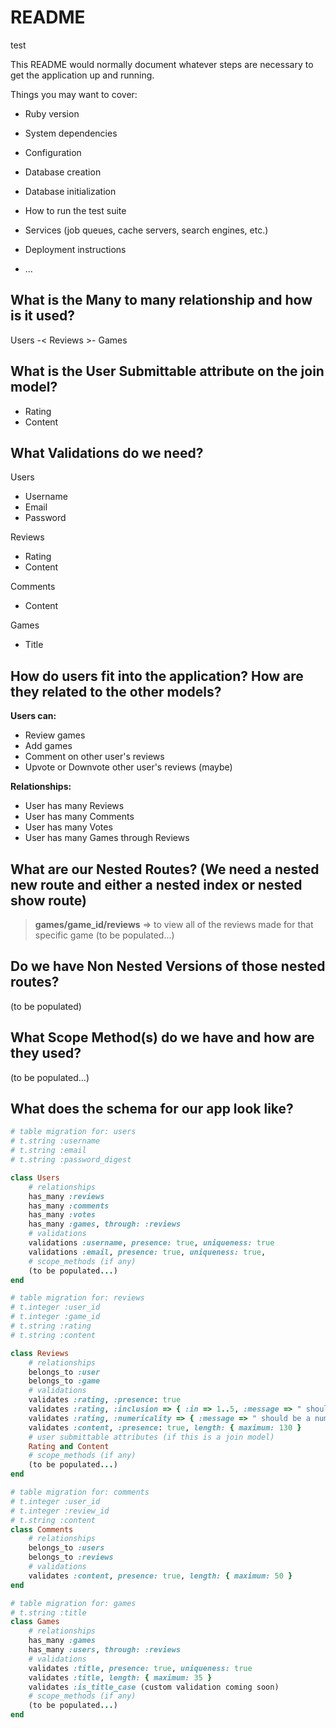 # README

test

This README would normally document whatever steps are necessary to get the
application up and running.

Things you may want to cover:

* Ruby version

* System dependencies

* Configuration

* Database creation

* Database initialization

* How to run the test suite

* Services (job queues, cache servers, search engines, etc.)

* Deployment instructions

* ...



## What is the Many to many relationship and how is it used?

 Users -< Reviews >- Games

## What is the User Submittable attribute on the join model?

 - Rating
 - Content

## What Validations do we need?

  Users 
 - Username
 - Email
 - Password
 
 Reviews 
 - Rating
 - Content
 
 Comments
 
 - Content

 Games 
 - Title


## How do users fit into the application? How are they related to the other models?
**Users can:**
 - Review games
 - Add games
 - Comment on other user's reviews
 - Upvote or Downvote other user's reviews (maybe)
 
 **Relationships:**
 - User has many Reviews
 - User has many Comments
 - User has many Votes
 - User has many Games through Reviews

## What are our Nested Routes? (We need a nested new route and either a nested index or nested show route)

> **games/game_id/reviews**  => to view all of the reviews made for that specific game
(to be populated...)

## Do we have Non Nested Versions of those nested routes?
(to be populated)

## What Scope Method(s) do we have and how are they used?
(to be populated...)
## What does the schema for our app look like?

```rb
# table migration for: users 
# t.string :username
# t.string :email
# t.string :password_digest

class Users 
	# relationships
	has_many :reviews
	has_many :comments
	has_many :votes
	has_many :games, through: :reviews
	# validations 
	validations :username, presence: true, uniqueness: true
	validations :email, presence: true, uniqueness: true, 
	# scope_methods (if any)
	(to be populated...)
end
```
```rb
# table migration for: reviews 
# t.integer :user_id
# t.integer :game_id
# t.string :rating
# t.string :content

class Reviews 
	# relationships
	belongs_to :user
	belongs_to :game
	# validations 
	validates :rating, :presence: true
	validates :rating, :inclusion => { :in => 1..5, :message => " should be between 1 to 5" }
	validates :rating, :numericality => { :message => " should be a number" }
	validates :content, :presence: true, length: { maximum: 130 }
	# user submittable attributes (if this is a join model)
	Rating and Content
	# scope_methods (if any)
	(to be populated...)
end
```
```rb
# table migration for: comments 
# t.integer :user_id
# t.integer :review_id
# t.string :content
class Comments 
	# relationships
	belongs_to :users
	belongs_to :reviews
	# validations 
	validates :content, presence: true, length: { maximum: 50 }
end
```
```rb
# table migration for: games 
# t.string :title
class Games 
	# relationships
	has_many :games
	has_many :users, through: :reviews
	# validations 
	validates :title, presence: true, uniqueness: true
	validates :title, length: { maximum: 35 }
	validates :is_title_case (custom validation coming soon)
	# scope_methods (if any)
	(to be populated...)
end
```
<!-- root to: "home#index" -->
